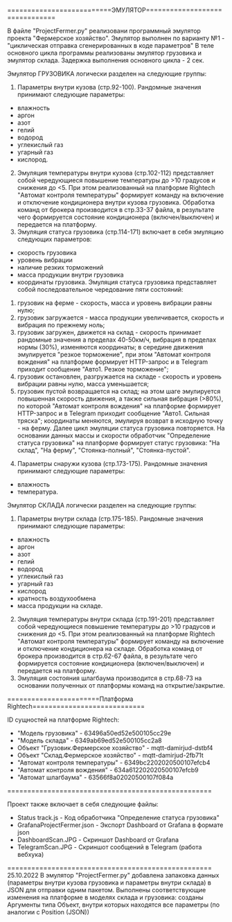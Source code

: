 ==========================ЭМУЛЯТОР===============================

В файле "ProjectFermer.py" реализовани программный эмулятор проекта "Фермерское хозяйство". Эмулятор выполнен по варианту №1 - "циклическая отправка сгенерированных в коде параметров"
В теле основного цикла программы реализованы эмулятор грузовика и эмулятор склада. Задержка выполнения основного цикла - 2 сек.

Эмулятор ГРУЗОВИКА логически разделен на следующие группы:
1. Параметры внутри кузова (стр.92-100). Рандомные значения принимают следующие параметры:
- влажность
- аргон
- азот
- гелий
- водород
- углекислый газ
- угарный газ
- кислород.
2. Эмуляция температуры внутри кузова (стр.102-112) представляет собой чередующиеся повышение температуры до >10 градусов и снижения до <5. При этом реализованный на платформе Rightech "Автомат контроля температуры" формирует команду на включение и отключение кондиционера внутри кузова грузовика. Обработка команд от брокера производится в стр.33-37 файла, в результате чего формируется состояние кондиционера (включен/выключен) и передается на платформу.
3. Эмуляция статуса грузовика (стр.114-171) включает в себя эмуляцию следующих параметров:
- скорость грузовика
- уровень вибрации
- наличие резких торможений
- масса продукции внутри грузовика
- координаты грузовика.
Эмуляция статуса грузовика представляет собой последовательное чередование пяти состояний:
1) грузовик на ферме - скорость, масса и уровень вибрации равны нулю;
2) грузовик загружается - масса продукции увеличивается, скорость и вибрация по прежнему ноль;
3) грузовик загружен, движется на склад - скорость принимает рандомные значения а пределах 40-50км/ч, вибрация в пределах нормы (30%), изменяются координаты; в середине движения эмулируется "резкое торможение", при этом "Автомат контроля вождения" на платформе формирует HTTP-запрос и в Telegram приходит сообщение "Авто1. Резкое торможение";
4) грузовик остановлен, разгружается на складе - скорость и уровень вибрации равны нулю, масса уменьшается;
5) грузовик пустой возвращается на склад; на этом шаге эмулируется повышенная скорость движения, а также сильная вибрация (>80%), по которой "Автомат контроля вождения" на платформе формирует HTTP-запрос и в Telegram приходит сообщение "Авто1. Сильная тряска"; координаты меняются, эмулируя возврат в исходную точку - на ферму.
Далее цикл эмуляции статуса грузовика повторяется. На основании данных массы и скорости обработчик "Определение статуса грузовика" на платформе формирует статус грузовика: "На склад", "На ферму", "Стоянка-полный", "Стоянка-пустой".
4. Параметры снаружи кузова (стр.173-175). Рандомные значения принимают следующие параметры:
- влажность
- температура.

Эмулятор СКЛАДА логически разделен на следующие группы:
1. Параметры внутри склада (стр.175-185). Рандомные значения принимают следующие параметры:
- влажность
- аргон
- азот
- гелий
- водород
- углекислый газ
- угарный газ
- кислород
- кратность воздухообмена
- масса продукции на складе.
2. Эмуляция температуры внутри склада (стр.191-201) представляет собой чередующиеся повышение температуры до >10 градусов и снижения до <5. При этом реализованный на платформе Rightech "Автомат контроля температуры" формирует команду на включение и отключение кондиционера на складе. Обработка команд от брокера производится в стр.62-67 файла, в результате чего формируется состояние кондиционера (включен/выключен) и передается на платформу.
3. Эмуляция состояния шлагбаума производится в стр.68-73 на основании полученных от платформы команд на открытие/закрытие.

=======================Платформа Rightech============================

ID сущностей на платформе Rightech:
- "Модель грузовика"	- 63496a50ed52e500105cc29e
- "Модель склада"		- 6349ab69ed52e500105cc2a8
- Объект "Грузовик.Фермерское хозяйство"	- 	mqtt-damirjud-dstbf4	
- Объект "Склад.Фермерское хозяйство"		- 	mqtt-damirjud-2fb71t
- "Автомат контроля температуры"	- 	6349bc2202020500107efcb4
- "Автомат контроля вождения"		-	634a612202020500107efcb9
- "Автомат шлагбаума"				- 	63566f8a02020500107f084a

===================================================

Проект также включает в себя следующие файлы:

- Status track.js					- Код обработчика "Определение статуса грузовика"
- GrafanaProjectFermer.json			- Экспорт Dashboard от Grafana в формате json 
- DashboardScan.JPG					- Скриншот Dashboard от Grafana		
- TelegramScan.JPG					- Скриншот сообщений в Telegram (работа вебхука)	

===================================================
25.10.2022
В эмулятор "ProjectFermer.py" добавлена запаковка данных (параметры внутри кузова грузовика и параметры внутри склада) в JSON для отправки одним пакетом. Выполнены соответствующие изменения на платформе в моделях склада и грузовика: созданы Аргументы типа Объект, внутри которых находятся все параметры (по аналогии с Position (JSON))




 